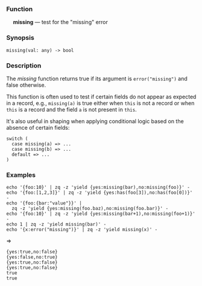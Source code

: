 ### Function

&emsp; **missing** &mdash; test for the "missing" error

### Synopsis

```
missing(val: any) -> bool
```

### Description

The _missing_ function returns true if its argument is `error("missing")`
and false otherwise.

This function is often used to test if certain fields do not appear as
expected in a record, e.g., `missing(a)` is true either when `this` is not a record
or when `this` is a record and the field `a` is not present in `this`.

It's also useful in shaping when applying conditional logic based on the
absence of certain fields:
```
switch (
  case missing(a) => ...
  case missing(b) => ...
  default => ...
)
```

### Examples

```mdtest-command
echo '{foo:10}' | zq -z 'yield {yes:missing(bar),no:missing(foo)}' -
echo '{foo:[1,2,3]}' | zq -z 'yield {yes:has(foo[3]),no:has(foo[0])}' -
echo '{foo:{bar:"value"}}' |
  zq -z 'yield {yes:missing(foo.baz),no:missing(foo.bar)}' -
echo '{foo:10}' | zq -z 'yield {yes:missing(bar+1),no:missing(foo+1)}' -
echo 1 | zq -z 'yield missing(bar)' -
echo '{x:error("missing")}' | zq -z 'yield missing(x)' -
```
=>
```mdtest-output
{yes:true,no:false}
{yes:false,no:true}
{yes:true,no:false}
{yes:true,no:false}
true
true
```
